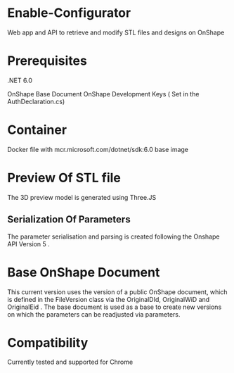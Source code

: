 # Enable-Configurator
Web app and API to retrieve and modify STL files and designs on OnShape

# Prerequisites 
.NET 6.0

OnShape Base Document
OnShape Development Keys ( Set in the AuthDeclaration.cs)


# Container
Docker file with mcr.microsoft.com/dotnet/sdk:6.0 base image


# Preview Of STL file
The 3D preview model is generated using Three.JS

## Serialization Of Parameters

The parameter serialisation and parsing is created following the Onshape API Version 5 . 



# Base OnShape Document
This current version uses the version of a public  OnShape document, which is defined in the FileVersion class via the OriginalDId, OriginalWiD and OriginalEid .
The base document is used as a base to create new versions on which the parameters can be readjusted via parameters.

# Compatibility

Currently tested and supported for Chrome